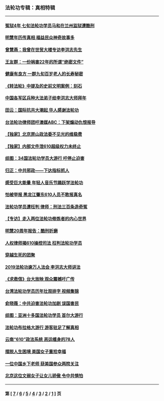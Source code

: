### 法轮功专辑：真相特辑
---
#### [冤狱4年 七旬法轮功学员马和在兰州监狱遭酷刑](../../pages/nf4389/n13304688.md?10260430) 
#### [明慧年历传真相 福益民众神奇故事多](../../pages/nf4389/n13294545.md?10260430) 
#### [曾慧燕：我曾在世贸大楼专访李洪志先生](../../pages/nf4389/n12898729.md?10260430) 
#### [王友群：一份祸害22年的所谓“绝密文件”](../../pages/nf4389/n12871750.md?10260430) 
#### [健康有良方 一群九旬百岁老人的长寿秘密](../../pages/nf4389/n12847475.md?10260430) 
#### [《转法轮》中提及的史前文明案例：刻石](../../pages/nf4389/n12758577.md?10260430) 
#### [中国各军区兵种大法弟子给李洪志大师拜年](../../pages/nf4389/n12750047.md?10260430) 
#### [田云：国际抗共大潮起 华人感谢法轮功](../../pages/nf4389/n12357708.md?10260430) 
#### [台法轮功律师团吁澳媒ABC：下架煽动仇恨报导](../../pages/nf4389/n12279917.md?10260430) 
#### [【独家】北京房山政法委不见光的维稳费](../../pages/nf4389/n12031979.md?10260430) 
#### [【独家】内部文件泄610超级权力未终止](../../pages/nf4389/n12023895.md?10260430) 
#### [组图：34国法轮功学员大游行 吁停止迫害](../../pages/nf4389/n11492658.md?10260430) 
#### [归正：中共邪政——下达指标抓人](../../pages/nf4389/n11474770.md?10260430) 
#### [感受巨大能量 年轻人音乐节踊跃学法轮功](../../pages/nf4389/n11441981.md?10260430) 
#### [怕被举报 黑龙江肇东610人员不敢报真名](../../pages/nf4389/n11436499.md?10260430) 
#### [法轮功学员遭枉判 律师：刑法三百条造奇冤](../../pages/nf4389/n11433943.md?10260430) 
#### [【专访】走入两位法轮功修炼者的内心世界](../../pages/nf4389/n11415623.md?10260430) 
#### [明慧20周年报告：酷刑折磨](../../pages/nf4389/n11387954.md?10260430) 
#### [人权律师揭610操控司法 枉判法轮功学员](../../pages/nf4389/n11313370.md?10260430) 
#### [穿越生死的团聚](../../pages/nf4389/n11258922.md?10260430) 
#### [2019法轮功逾万人法会 李洪志大师讲法](../../pages/nf4389/n11265303.md?10260430) 
#### [《求救信》台大放映 观众震撼吁广传](../../pages/nf4389/n10922251.md?10260430) 
#### [台湾法轮功学员历年壮观排字 视频集锦](../../pages/nf4389/n10878789.md?10260430) 
#### [俞晓薇：中共迫害法轮功加剧 误国害民](../../pages/nf4389/n10859260.md?10260430) 
#### [组图：亚洲十多国法轮功学员 首尔大游行](../../pages/nf4389/n10781149.md?10260430) 
#### [法轮功布拉格大游行 游客驻足了解真相](../../pages/nf4389/n10749360.md?10260430) 
#### [云南“610”政法系统 恶运缠身的78人](../../pages/nf4389/n10747534.md?10260430) 
#### [摆脱人生困境 美国女子重拾幸福](../../pages/nf4389/n10688678.md?10260430) 
#### [一位中国乡下老师 获美国参众两院关注](../../pages/nf4389/n10683927.md?10260430) 
#### [北京这位文弱女子让女儿骄傲 令中共惧怕](../../pages/nf4389/n10668341.md?10260430) 

---
#### 第 [ [7](./7.md?10260430) / [6](./6.md?10260430) / [5](./5.md?10260430) / [4](./4.md?10260430) / [3](./3.md?10260430) / [2](./2.md?10260430) / [1](./1.md?10260430) ] 页
